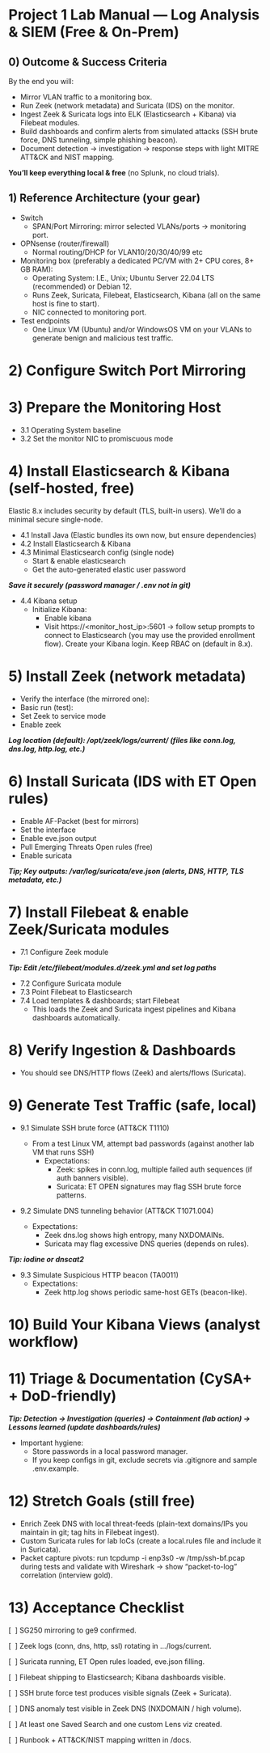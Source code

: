 # Project 1 Lab Manual — Log Analysis & SIEM (Free & On-Prem)

## 0) Outcome & Success Criteria
By the end you will:
- Mirror VLAN traffic to a monitoring box.
- Run Zeek (network metadata) and Suricata (IDS) on the monitor.
- Ingest Zeek & Suricata logs into ELK (Elasticsearch + Kibana) via Filebeat modules.
- Build dashboards and confirm alerts from simulated attacks (SSH brute force, DNS tunneling, simple phishing beacon).
- Document detection → investigation → response steps with light MITRE ATT&CK and NIST mapping.

**You’ll keep everything local & free** (no Splunk, no cloud trials).

## 1) Reference Architecture (your gear)
- Switch
  - SPAN/Port Mirroring: mirror selected VLANs/ports → monitoring port.
- OPNsense (router/firewall)
  - Normal routing/DHCP for VLAN10/20/30/40/99 etc
- Monitoring box (preferably a dedicated PC/VM with 2+ CPU cores, 8+ GB RAM):
  - Operating System: I.E., Unix; Ubuntu Server 22.04 LTS (recommended) or Debian 12.
  - Runs Zeek, Suricata, Filebeat, Elasticsearch, Kibana (all on the same host is fine to start).
  - NIC connected to monitoring port.
- Test endpoints
  - One Linux VM (Ubuntu) and/or WindowsOS VM on your VLANs to generate benign and malicious test traffic.

# 2) Configure Switch Port Mirroring

# 3) Prepare the Monitoring Host
- 3.1 Operating System baseline
- 3.2 Set the monitor NIC to promiscuous mode

# 4) Install Elasticsearch & Kibana (self-hosted, free)
Elastic 8.x includes security by default (TLS, built-in users). We’ll do a minimal secure single-node.

- 4.1 Install Java (Elastic bundles its own now, but ensure dependencies)
- 4.2 Install Elasticsearch & Kibana
- 4.3 Minimal Elasticsearch config (single node)
  - Start & enable elasticsearch
  - Get the auto-generated elastic user password
  
***Save it securely (password manager / .env not in git)***
- 4.4 Kibana setup
  - Initialize Kibana:
    - Enable kibana
    - Visit https://<monitor_host_ip>:5601 → follow setup prompts to connect to Elasticsearch (you may use the provided enrollment flow). Create your Kibana login. Keep RBAC on (default in 8.x).

# 5) Install Zeek (network metadata)
- Verify the interface (the mirrored one):
- Basic run (test):
- Set Zeek to service mode 
- Enable zeek

***Log location (default): /opt/zeek/logs/current/ (files like conn.log, dns.log, http.log, etc.)***

# 6) Install Suricata (IDS with ET Open rules)
- Enable AF-Packet (best for mirrors)
- Set the interface
- Enable eve.json output
- Pull Emerging Threats Open rules (free)
- Enable suricata

***Tip; Key outputs: /var/log/suricata/eve.json (alerts, DNS, HTTP, TLS metadata, etc.)***

# 7) Install Filebeat & enable Zeek/Suricata modules
- 7.1 Configure Zeek module

***Tip: Edit /etc/filebeat/modules.d/zeek.yml and set log paths***

- 7.2 Configure Suricata module
- 7.3 Point Filebeat to Elasticsearch
- 7.4 Load templates & dashboards; start Filebeat
  - This loads the Zeek and Suricata ingest pipelines and Kibana dashboards automatically.

# 8) Verify Ingestion & Dashboards
- You should see DNS/HTTP flows (Zeek) and alerts/flows (Suricata).

# 9) Generate Test Traffic (safe, local)
- 9.1 Simulate SSH brute force (ATT&CK T1110)
  - From a test Linux VM, attempt bad passwords (against another lab VM that runs SSH)
    - Expectations:
      - Zeek: spikes in conn.log, multiple failed auth sequences (if auth banners visible).
      - Suricata: ET OPEN signatures may flag SSH brute force patterns.

- 9.2 Simulate DNS tunneling behavior (ATT&CK T1071.004)
    - Expectations:
      - Zeek dns.log shows high entropy, many NXDOMAINs.
      - Suricata may flag excessive DNS queries (depends on rules).

***Tip: iodine or dnscat2***

- 9.3 Simulate Suspicious HTTP beacon (TA0011)
    - Expectations:
      - Zeek http.log shows periodic same-host GETs (beacon-like).

# 10) Build Your Kibana Views (analyst workflow)

# 11) Triage & Documentation (CySA+ + DoD-friendly)
***Tip: Detection → Investigation (queries) → Containment (lab action) → Lessons learned (update dashboards/rules)***
- Important hygiene:
  - Store passwords in a local password manager.
  - If you keep configs in git, exclude secrets via .gitignore and sample .env.example.

# 12) Stretch Goals (still free)
- Enrich Zeek DNS with local threat-feeds (plain-text domains/IPs you maintain in git; tag hits in Filebeat ingest).
- Custom Suricata rules for lab IoCs (create a local.rules file and include it in Suricata).
- Packet capture pivots: run tcpdump -i enp3s0 -w /tmp/ssh-bf.pcap during tests and validate with Wireshark → show “packet-to-log” correlation (interview gold).

# 13) Acceptance Checklist

 [&nbsp;&nbsp;] SG250 mirroring to ge9 confirmed.

 [&nbsp;&nbsp;] Zeek logs (conn, dns, http, ssl) rotating in .../logs/current.

 [&nbsp;&nbsp;] Suricata running, ET Open rules loaded, eve.json filling.

 [&nbsp;&nbsp;] Filebeat shipping to Elasticsearch; Kibana dashboards visible.

 [&nbsp;&nbsp;] SSH brute force test produces visible signals (Zeek + Suricata).

 [&nbsp;&nbsp;] DNS anomaly test visible in Zeek DNS (NXDOMAIN / high volume).

 [&nbsp;&nbsp;] At least one Saved Search and one custom Lens viz created.

 [&nbsp;&nbsp;] Runbook + ATT&CK/NIST mapping written in /docs.

